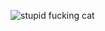 ![stupid fucking cat](https://github.com/user-attachments/assets/78b95217-5993-4099-9527-62a64d8a5667)

